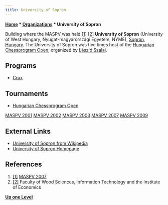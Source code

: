 ```yaml
---
title: University of Sopron
---
```

**[Home](Home "Home") \* [Organizations](Organizations "Organizations") \* University of Sopron**



 [](File:UniversityofSopron.jpg) Building where the MASPV was held <a id="cite-note-1" href="#cite-ref-1">[1]</a> <a id="cite-note-2" href="#cite-ref-2">[2]</a> 
**University of Sopron** (University of West Hungary, Nyugat-magyarországi Egyetem, NYME), [Sopron](https://en.wikipedia.org/wiki/Sopron), [Hungary](https://en.wikipedia.org/wiki/Hungary). The University of Sopron was five times host of the [Hungarian Chessprogram Open](Hungarian_Chessprogram_Open "Hungarian Chessprogram Open"), organized by [László Szalai](L%C3%A1szl%C3%B3_Szalai "László Szalai"). 



## Programs


* [Crux](Crux "Crux")


## Tournaments


* [Hungarian Chessprogram Open](Hungarian_Chessprogram_Open "Hungarian Chessprogram Open")


 [MASPV 2001](MASPV_2001 "MASPV 2001")
 [MASPV 2002](MASPV_2002 "MASPV 2002")
 [MASPV 2003](MASPV_2003 "MASPV 2003")
 [MASPV 2007](MASPV_2007 "MASPV 2007")
 [MASPV 2009](MASPV_2009 "MASPV 2009")
## External Links


* [University of Sopron from Wikipedia](https://en.wikipedia.org/wiki/University_of_Sopron)
* [University of Sopron Homepage](http://www.uniwest.hu/index.php/458/?&L=4)


## References


1. <a id="cite-ref-1" href="#cite-note-1">[1]</a> [MASPV 2007](http://titanic.nyme.hu/~wyx/maspv2007/)
2. <a id="cite-ref-2" href="#cite-note-2">[2]</a> Faculty of Wood Sciences, Information Technology and the Institute of Economics

**[Up one Level](Organizations "Organizations")**







 
